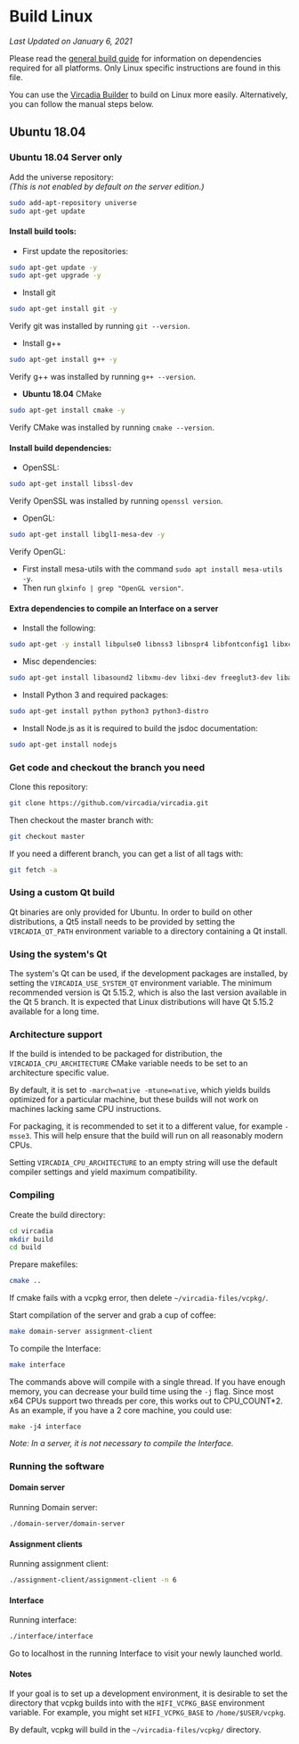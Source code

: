 # Build Linux

*Last Updated on January 6, 2021*

Please read the [general build guide](BUILD.md) for information on dependencies required for all platforms. Only Linux specific instructions are found in this file.

You can use the [Vircadia Builder](https://github.com/vircadia/vircadia-builder) to build on Linux more easily. Alternatively, you can follow the manual steps below.

## Ubuntu 18.04

### Ubuntu 18.04 Server only
Add the universe repository:  
_(This is not enabled by default on the server edition.)_
```bash
sudo add-apt-repository universe
sudo apt-get update
```

#### Install build tools:
-  First update the repositories:  
```bash
sudo apt-get update -y
sudo apt-get upgrade -y
```

-  Install git
```bash
sudo apt-get install git -y
```
Verify git was installed by running `git --version`.

-  Install g++
```bash
sudo apt-get install g++ -y
```
Verify g++ was installed by running `g++ --version`.

-  **Ubuntu 18.04** CMake
```bash
sudo apt-get install cmake -y
```
Verify CMake was installed by running `cmake --version`.

#### Install build dependencies:
-  OpenSSL:
```bash
sudo apt-get install libssl-dev
```
Verify OpenSSL was installed by running `openssl version`.

- OpenGL:
```bash
sudo apt-get install libgl1-mesa-dev -y
```
Verify OpenGL:
  - First install mesa-utils with the command `sudo apt install mesa-utils -y`.
  - Then run `glxinfo | grep "OpenGL version"`.


#### Extra dependencies to compile an Interface on a server


- Install the following:
```bash
sudo apt-get -y install libpulse0 libnss3 libnspr4 libfontconfig1 libxcursor1 libxcomposite1 libxtst6 libxslt1.1
```

-  Misc dependencies:
```bash
sudo apt-get install libasound2 libxmu-dev libxi-dev freeglut3-dev libasound2-dev libjack0 libjack-dev libxrandr-dev libudev-dev libssl-dev zlib1g-dev
```

-  Install Python 3 and required packages:
```bash
sudo apt-get install python python3 python3-distro
```

-  Install Node.js as it is required to build the jsdoc documentation:
```bash
sudo apt-get install nodejs
```

### Get code and checkout the branch you need

Clone this repository:
```bash
git clone https://github.com/vircadia/vircadia.git
```

Then checkout the master branch with:
```bash
git checkout master
```

If you need a different branch, you can get a list of all tags with:
```bash
git fetch -a
```

### Using a custom Qt build

Qt binaries are only provided for Ubuntu. In order to build on other distributions, a Qt5 install
needs to be provided by setting the `VIRCADIA_QT_PATH` environment variable to a directory containing
a Qt install.

### Using the system's Qt

The system's Qt can be used, if the development packages are installed, by setting the
`VIRCADIA_USE_SYSTEM_QT` environment variable. The minimum recommended version is Qt 5.15.2, which is
also the last version available in the Qt 5 branch. It is expected that Linux distributions will have
Qt 5.15.2 available for a long time.

### Architecture support

If the build is intended to be packaged for distribution, the `VIRCADIA_CPU_ARCHITECTURE`
CMake variable needs to be set to an architecture specific value.

By default, it is set to `-march=native -mtune=native`, which yields builds optimized for a particular
machine, but these builds will not work on machines lacking same CPU instructions.

For packaging, it is recommended to set it to a different value, for example `-msse3`. This will help ensure that the build will run on all reasonably modern CPUs.

Setting `VIRCADIA_CPU_ARCHITECTURE` to an empty string will use the default compiler settings and yield
maximum compatibility.

### Compiling

Create the build directory:
```bash
cd vircadia
mkdir build
cd build
```

Prepare makefiles:
```bash
cmake ..
```

If cmake fails with a vcpkg error, then delete `~/vircadia-files/vcpkg/`.  

Start compilation of the server and grab a cup of coffee:
```bash
make domain-server assignment-client
```

To compile the Interface:
```bash
make interface
```

The commands above will compile with a single thread. If you have enough memory, you can decrease your build time using the `-j` flag. Since most x64 CPUs support two threads per core, this works out to CPU_COUNT*2. As an example, if you have a 2 core machine, you could use:
```
make -j4 interface
```

*Note: In a server, it is not necessary to compile the Interface.*

### Running the software

#### Domain server

Running Domain server:
```bash
./domain-server/domain-server
```

#### Assignment clients

Running assignment client:
```bash
./assignment-client/assignment-client -n 6
```

#### Interface

Running interface:
```bash
./interface/interface
```

Go to localhost in the running Interface to visit your newly launched world.

#### Notes

If your goal is to set up a development environment, it is desirable to set the directory that vcpkg builds into with the `HIFI_VCPKG_BASE` environment variable.
For example, you might set `HIFI_VCPKG_BASE` to `/home/$USER/vcpkg`.

By default, vcpkg will build in the `~/vircadia-files/vcpkg/` directory.
